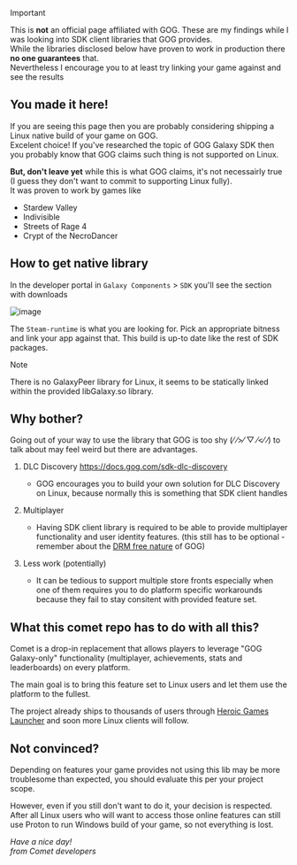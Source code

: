 > [!IMPORTANT]
> This is **not** an official page affiliated with GOG. These are my findings while I was looking into SDK client libraries that GOG provides.  
> While the libraries disclosed below have proven to work in production there **no one guarantees** that.  
> Nevertheless I encourage you to at least try linking your game against and see the results

## You made it here!

If you are seeing this page then you are probably considering shipping a Linux native build of your game on GOG.  
Excelent choice! If you've researched the topic of GOG Galaxy SDK then you probably know that GOG claims such thing is not supported on Linux.

**But, don't leave yet** while this is what GOG claims, it's not necessairly true (I guess they don't want to commit to supporting Linux fully).  
It was proven to work by games like

- Stardew Valley
- Indivisible
- Streets of Rage 4
- Crypt of the NecroDancer

## How to get native library

In the developer portal in `Galaxy Components` > `SDK` you'll see the section with downloads

![image](https://github.com/user-attachments/assets/3bdc9728-ad09-4bd4-83c4-09c745433a8a)

The `Steam-runtime` is what you are looking for. Pick an appropriate bitness and link your app against that.
This build is up-to date like the rest of SDK packages.

> [!NOTE]
> There is no GalaxyPeer library for Linux, it seems to be statically linked within the provided libGalaxy.so library.


## Why bother?

Going out of your way to use the library that GOG is too shy (⁄ ⁄>⁄ ▽ ⁄<⁄ ⁄) to talk about may feel weird but there are advantages.

1. DLC Discovery https://docs.gog.com/sdk-dlc-discovery
   - GOG encourages you to build your own solution for DLC Discovery on Linux, because normally this is something that SDK client handles

2. Multiplayer
   - Having SDK client library is required to be able to provide multiplayer functionality and user identity features. (this still has to be optional - remember about the [DRM free nature](https://docs.gog.com/sdk/#drm-and-sdk) of GOG)

3. Less work (potentially)
   - It can be tedious to support multiple store fronts especially when one of them requires you to do platform specific workarounds because they fail to stay consitent with provided feature set.


## What this comet repo has to do with all this?

Comet is a drop-in replacement that allows players to leverage "GOG Galaxy-only" functionality (multiplayer, achievements, stats and leaderboards) on every platform.

The main goal is to bring this feature set to Linux users and let them use the platform to the fullest.

The project already ships to thousands of users through [Heroic Games Launcher](https://heroicgameslauncher.com/) and soon more Linux clients will follow.


## Not convinced?

Depending on features your game provides not using this lib may be more troublesome than expected, you should evaluate this per your project scope.

However, even if you still don't want to do it, your decision is respected. After all Linux users who will want to access those online features can still use Proton to run Windows build of your game, so not everything is lost. 


*Have a nice day!*  
*from Comet developers*